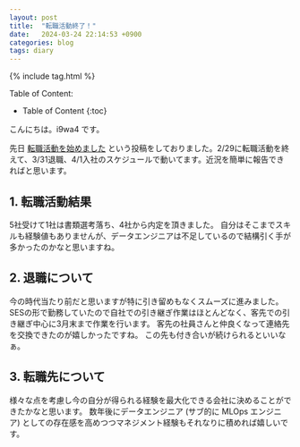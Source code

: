 ```yaml
---
layout: post
title:  "転職活動終了！"
date:   2024-03-24 22:14:53 +0900
categories: blog
tags: diary
---
```


{% include tag.html %}

Table of Content:
- Table of Content
{:toc}

<!-- # h1 -->

こんにちは。i9wa4 です。

先日 [転職活動を始めました](./2024-01-28-looking-for-a-new-job.md) という投稿をしておりました。2/29に転職活動を終えて、3/31退職、4/1入社のスケジュールで動いてます。近況を簡単に報告できればと思います。

## 1. 転職活動結果

5社受けて1社は書類選考落ち、4社から内定を頂きました。
自分はそこまでスキルも経験値もありませんが、データエンジニアは不足しているので結構引く手が多かったのかなと思いますね。

## 2. 退職について

今の時代当たり前だと思いますが特に引き留めもなくスムーズに進みました。
SESの形で勤務していたので自社での引き継ぎ作業はほとんどなく、客先での引き継ぎ中心に3月末まで作業を行います。
客先の社員さんと仲良くなって連絡先を交換できたのが嬉しかったですね。
この先も付き合いが続けられるといいなぁ。

## 3. 転職先について

様々な点を考慮し今の自分が得られる経験を最大化できる会社に決めることができたかなと思います。
数年後にデータエンジニア (サブ的に MLOps エンジニア) としての存在感を高めつつマネジメント経験もそれなりに積めれば嬉しいです。
